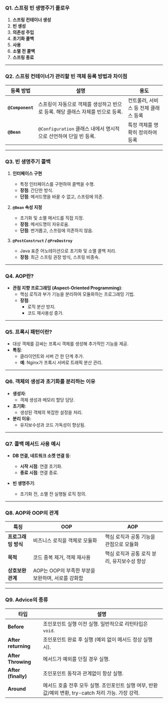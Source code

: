 ### Q1. 스프링 빈 생명주기 플로우

1. **스프링 컨테이너 생성**
2. **빈 생성**
3. **의존성 주입**
4. **초기화 콜백**
5. **사용**
6. **소멸 전 콜백**
7. **스프링 종료**

---

### Q2. 스프링 컨테이너가 관리할 빈 객체 등록 방법과 차이점

| **등록 방법**       | **설명**                                                                                 | **용도**                               |
|---------------------|-----------------------------------------------------------------------------------------|----------------------------------------|
| **`@Component`**   | 스프링이 자동으로 객체를 생성하고 빈으로 등록. 해당 클래스 자체를 빈으로 등록.              | 컨트롤러, 서비스 등 전체 클래스 등록    |
| **`@Bean`**        | `@Configuration` 클래스 내에서 명시적으로 선언하여 단일 빈 등록.                          | 특정 객체를 명확히 정의하여 등록        |

---

### Q3. 빈 생명주기 콜백

1. **인터페이스 구현**
    - 특정 인터페이스를 구현하여 콜백을 수행.
    - **장점**: 간단한 방식.
    - **단점**: 메서드명을 바꿀 수 없고, 스프링에 의존.

2. **`@Bean` 속성 지정**
    - 초기화 및 소멸 메서드를 직접 지정.
    - **장점**: 메서드명이 자유로움.
    - **단점**: 번거롭고, 스프링에 의존하지 않음.

3. **`@PostConstruct` / `@PreDestroy`**
    - Java 표준 어노테이션으로 초기화 및 소멸 콜백 처리.
    - **장점**: 최근 스프링 권장 방식, 스프링 비종속.

---

### Q4. AOP란?

- **관점 지향 프로그래밍 (Aspect-Oriented Programming)**:
    - 핵심 로직과 부가 기능을 분리하여 모듈화하는 프로그래밍 기법.
    - **장점**:
        - 로직 분산 방지.
        - 코드 재사용성 증가.

---

### Q5. 프록시 패턴이란?

- 대상 객체를 감싸는 프록시 객체를 생성해 추가적인 기능을 제공.
- **특징**:
    - 클라이언트와 서버 간 한 단계 추가.
    - **예**: Nginx가 프록시 서버로 트래픽 분산 관리.

---

### Q6. 객체의 생성과 초기화를 분리하는 이유

- **생성자**:
    - 객체 생성과 메모리 할당 담당.
- **초기화**:
    - 생성된 객체의 복잡한 설정을 처리.
- **분리 이유**:
    - 유지보수성과 코드 가독성이 향상됨.

---

### Q7. 콜백 메서드 사용 예시

- **DB 연결, 네트워크 소켓 연결 등**:
    - **시작 시점**: 연결 초기화.
    - **종료 시점**: 연결 종료.

- **빈 생명주기**:
    - 초기화 전, 소멸 전 실행될 로직 정의.

---

### Q8. AOP와 OOP의 관계

| **특징**            | **OOP**                                                     | **AOP**                                      |
|---------------------|------------------------------------------------------------|---------------------------------------------|
| **프로그래밍 방식**  | 비즈니스 로직을 객체로 모듈화                                | 핵심 로직과 공통 기능을 관점으로 모듈화      |
| **목적**            | 코드 중복 제거, 객체 재사용                                  | 핵심 로직과 공통 로직 분리, 유지보수성 향상 |
| **상호보완 관계**   | AOP는 OOP의 부족한 부분을 보완하며, 서로를 강화함            |

---

### Q9. Advice의 종류

| **타입**            | **설명**                                                                                  |
|---------------------|------------------------------------------------------------------------------------------|
| **Before**          | 조인포인트 실행 이전 실행. 일반적으로 리턴타입은 `void`.                                     |
| **After returning** | 조인포인트 완료 후 실행 (예외 없이 메서드 정상 실행 시).                                      |
| **After Throwing**  | 메서드가 예외를 던질 경우 실행.                                                             |
| **After (finally)** | 조인포인트 동작과 관계없이 항상 실행.                                                       |
| **Around**          | 메서드 호출 전후 모두 실행. 조인포인트 실행 여부, 반환 값/예외 변환, try-catch 처리 가능. 가장 강력. |
